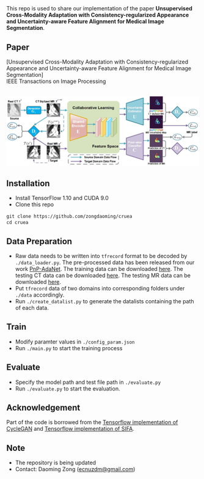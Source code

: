 ## 
This repo is used to share our implementation of the paper **Unsupervised Cross-Modality Adaptation with Consistency-regularized Appearance and Uncertainty-aware Feature Alignment for Medical Image Segmentation**.<br/>

## Paper
[Unsupervised Cross-Modality Adaptation with Consistency-regularized Appearance and Uncertainty-aware Feature Alignment for Medical Image Segmentation]
<br/>
IEEE Transactions on Image Processing
<br/>
<br/>
<p align="center">
  <img src="figure/pipeline4.jpg">
</p>

## Installation
* Install TensorFlow 1.10 and CUDA 9.0
* Clone this repo
```
git clone https://github.com/zongdaoming/cruea
cd cruea
```

## Data Preparation
* Raw data needs to be written into `tfrecord` format to be decoded by `./data_loader.py`. The pre-processed data has been released from our work [PnP-AdaNet](https://github.com/carrenD/Medical-Cross-Modality-Domain-Adaptation). The training data can be downloaded [here](https://drive.google.com/file/d/1m9NSHirHx30S8jvN0kB-vkd7LL0oWCq3/view). The testing CT data can be downloaded [here](https://drive.google.com/file/d/1SJM3RluT0wbR9ud_kZtZvCY0dR9tGq5V/view). The testing MR data can be downloaded [here](https://drive.google.com/file/d/1RNb-4iYWUaFBY61rFAnT2XT0mtwlnH1V/view).
* Put `tfrecord` data of two domains into corresponding folders under `./data` accordingly.
* Run `./create_datalist.py` to generate the datalists containing the path of each data.

## Train
* Modify paramter values in `./config_param.json`
* Run `./main.py` to start the training process

## Evaluate
* Specify the model path and test file path in `./evaluate.py`
* Run `./evaluate.py` to start the evaluation.

## Acknowledgement
Part of the code is borrowed from the [Tensorflow implementation of CycleGAN](https://github.com/leehomyc/cyclegan-1) and [Tensorflow implementation of SIFA](https://github.com/cchen-cc/SIFA).

## Note
* The repository is being updated
* Contact: Daoming Zong (ecnuzdm@gmail.com)
